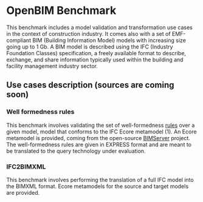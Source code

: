 # OpenBIM Benchmark

This benchmark includes a model validation and transformation use cases in the context of  construction industry.
It comes also with a set of EMF-compliant BIM (Building Information Model) models with increasing size going up to 1 Gb.
A BIM model is described using the IFC (Industry Foundation Classes) specification, a freely available format to describe, exchange,
and share information typically used within the building and facility management industry sector.

## Use cases description (sources are coming soon) 

### Well formedness rules
This benchmark involves validating the set of well-formedness [rules]() over a given model, model that conforms to the IFC Ecore metamodel
(1). An Ecore metamodel is provided, coming from the open-source [BIMServer](https://github.com/opensourceBIM/BIMserver) project. The well-formedness rules are given in EXPRESS format and are meant to be translated to the query technology under evaluation.

### IFC2BIMXML
This benchmark involves performing the translation of a full IFC model into the BIMXML format.
Ecore metamodels for the source and target models are provided.
